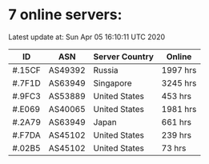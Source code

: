 # 7 online servers:

Latest update at: Sun Apr 05 16:10:11 UTC 2020

| ID | ASN | Server Country | Online |
| -- | --- | -------------- | ------ |
| #.15CF | AS49392 | Russia | 1997 hrs |
| #.7F1D | AS63949 | Singapore | 3245 hrs |
| #.9FC3 | AS53889 | United States | 453 hrs |
| #.E069 | AS40065 | United States | 1981 hrs |
| #.2A79 | AS63949 | Japan | 661 hrs |
| #.F7DA | AS45102 | United States | 239 hrs |
| #.02B5 | AS45102 | United States | 73 hrs |

